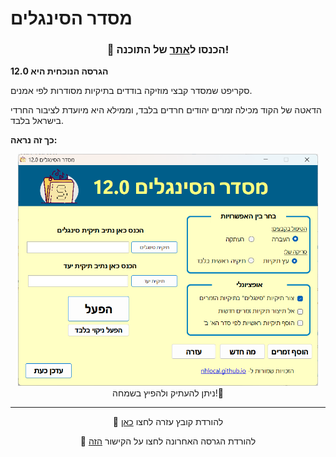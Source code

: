# מסדר הסינגלים
<div align="center">
<h3>🫵 הכנסו ל<a href="https://nhlocal.github.io/Singles-Sorter/">אתר</a> של התוכנה!</h3>
</div>



**הגרסה הנוכחית היא 12.0**

סקריפט שמסדר קבצי מוזיקה בודדים בתיקיות מסודרות לפי אמנים.

הדאטה של הקוד מכילה זמרים יהודים חרדים בלבד, וממילא היא מיועדת לציבור החרדי בישראל בלבד.


**כך זה נראה:**
<div align="center">
  <img src="https://github.com/NHLOCAL/Singles-Sorter/blob/main/versions.data/program-screen.png?raw=true" width="480"/>

</div>
<div align="center">
 ניתן להעתיק ולהפיץ בשמחה!🤩
</div>
 
---

</div>
<div align="center">

  📄 להורדת קובץ עזרה לחצו [כאן](https://github.com/NHLOCAL/Singles-Sorter/raw/main/הוראות%20שימוש%20במסדר%20הסינגלים.pdf)

</div>

</div>
<div align="center">

📣 להורדת הגרסה האחרונה לחצו על הקישור [הזה](https://github.com/NHLOCAL/Singles-Sorter/releases)
</div>
